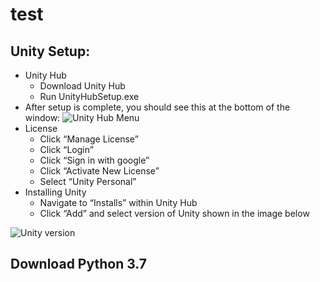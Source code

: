 # test

## Unity Setup:

* Unity Hub
  * Download Unity Hub
  * Run UnityHubSetup.exe
* After setup is complete, you should see this at the bottom of the window:
![Unity Hub Menu](https://i.paste.pics/fcbee8923b6678a27448515de12622be.png)
* License
  * Click “Manage License”
  * Click “Login”
  * Click “Sign in with google”
  * Click “Activate New License”
  * Select “Unity Personal”
* Installing Unity
  * Navigate to “Installs” within Unity Hub
  * Click “Add” and select version of Unity shown in the image below
  
![Unity version](https://i.paste.pics/61a5d373f8a6f15b357045f3e7478c6c.png)


## Download Python 3.7
